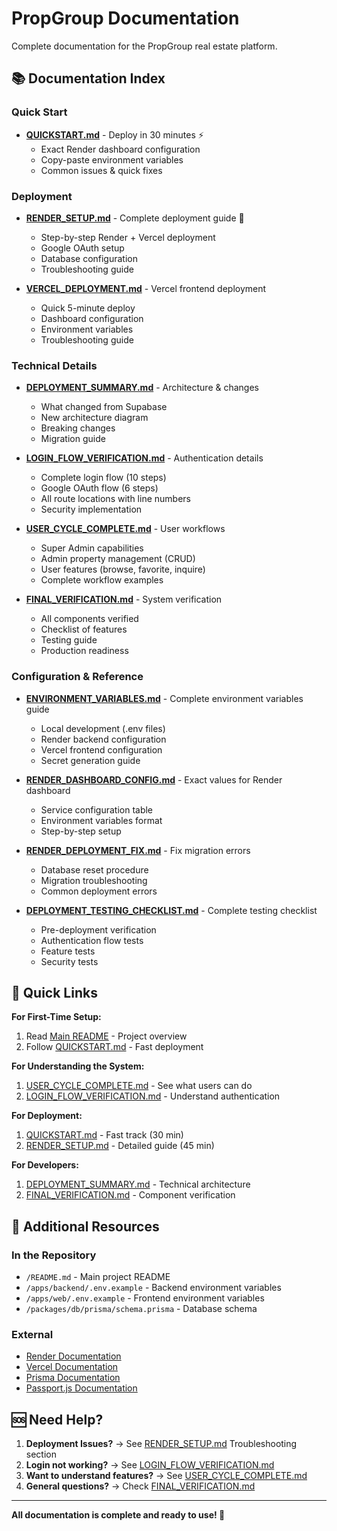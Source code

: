 # PropGroup Documentation

Complete documentation for the PropGroup real estate platform.

## 📚 Documentation Index

### Quick Start
- **[QUICKSTART.md](./QUICKSTART.md)** - Deploy in 30 minutes ⚡
  - Exact Render dashboard configuration
  - Copy-paste environment variables
  - Common issues & quick fixes

### Deployment
- **[RENDER_SETUP.md](./RENDER_SETUP.md)** - Complete deployment guide 📖
  - Step-by-step Render + Vercel deployment
  - Google OAuth setup
  - Database configuration
  - Troubleshooting guide

- **[VERCEL_DEPLOYMENT.md](./VERCEL_DEPLOYMENT.md)** - Vercel frontend deployment
  - Quick 5-minute deploy
  - Dashboard configuration
  - Environment variables
  - Troubleshooting guide

### Technical Details
- **[DEPLOYMENT_SUMMARY.md](./DEPLOYMENT_SUMMARY.md)** - Architecture & changes
  - What changed from Supabase
  - New architecture diagram
  - Breaking changes
  - Migration guide

- **[LOGIN_FLOW_VERIFICATION.md](./LOGIN_FLOW_VERIFICATION.md)** - Authentication details
  - Complete login flow (10 steps)
  - Google OAuth flow (6 steps)
  - All route locations with line numbers
  - Security implementation

- **[USER_CYCLE_COMPLETE.md](./USER_CYCLE_COMPLETE.md)** - User workflows
  - Super Admin capabilities
  - Admin property management (CRUD)
  - User features (browse, favorite, inquire)
  - Complete workflow examples

- **[FINAL_VERIFICATION.md](./FINAL_VERIFICATION.md)** - System verification
  - All components verified
  - Checklist of features
  - Testing guide
  - Production readiness

### Configuration & Reference
- **[ENVIRONMENT_VARIABLES.md](./ENVIRONMENT_VARIABLES.md)** - Complete environment variables guide
  - Local development (.env files)
  - Render backend configuration
  - Vercel frontend configuration
  - Secret generation guide

- **[RENDER_DASHBOARD_CONFIG.md](./RENDER_DASHBOARD_CONFIG.md)** - Exact values for Render dashboard
  - Service configuration table
  - Environment variables format
  - Step-by-step setup

- **[RENDER_DEPLOYMENT_FIX.md](./RENDER_DEPLOYMENT_FIX.md)** - Fix migration errors
  - Database reset procedure
  - Migration troubleshooting
  - Common deployment errors

- **[DEPLOYMENT_TESTING_CHECKLIST.md](./DEPLOYMENT_TESTING_CHECKLIST.md)** - Complete testing checklist
  - Pre-deployment verification
  - Authentication flow tests
  - Feature tests
  - Security tests

## 🚀 Quick Links

**For First-Time Setup:**
1. Read [Main README](../README.md) - Project overview
2. Follow [QUICKSTART.md](./QUICKSTART.md) - Fast deployment

**For Understanding the System:**
1. [USER_CYCLE_COMPLETE.md](./USER_CYCLE_COMPLETE.md) - See what users can do
2. [LOGIN_FLOW_VERIFICATION.md](./LOGIN_FLOW_VERIFICATION.md) - Understand authentication

**For Deployment:**
1. [QUICKSTART.md](./QUICKSTART.md) - Fast track (30 min)
2. [RENDER_SETUP.md](./RENDER_SETUP.md) - Detailed guide (45 min)

**For Developers:**
1. [DEPLOYMENT_SUMMARY.md](./DEPLOYMENT_SUMMARY.md) - Technical architecture
2. [FINAL_VERIFICATION.md](./FINAL_VERIFICATION.md) - Component verification

## 📖 Additional Resources

### In the Repository
- `/README.md` - Main project README
- `/apps/backend/.env.example` - Backend environment variables
- `/apps/web/.env.example` - Frontend environment variables
- `/packages/db/prisma/schema.prisma` - Database schema

### External
- [Render Documentation](https://render.com/docs)
- [Vercel Documentation](https://vercel.com/docs)
- [Prisma Documentation](https://www.prisma.io/docs)
- [Passport.js Documentation](http://www.passportjs.org/docs)

## 🆘 Need Help?

1. **Deployment Issues?** → See [RENDER_SETUP.md](./RENDER_SETUP.md) Troubleshooting section
2. **Login not working?** → See [LOGIN_FLOW_VERIFICATION.md](./LOGIN_FLOW_VERIFICATION.md)
3. **Want to understand features?** → See [USER_CYCLE_COMPLETE.md](./USER_CYCLE_COMPLETE.md)
4. **General questions?** → Check [FINAL_VERIFICATION.md](./FINAL_VERIFICATION.md)

---

**All documentation is complete and ready to use! 📝**
